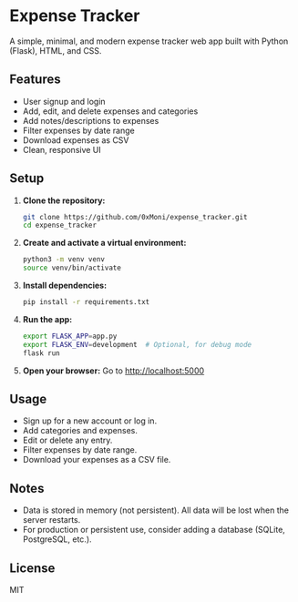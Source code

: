 # Expense Tracker

A simple, minimal, and modern expense tracker web app built with Python (Flask), HTML, and CSS.

## Features
- User signup and login
- Add, edit, and delete expenses and categories
- Add notes/descriptions to expenses
- Filter expenses by date range
- Download expenses as CSV
- Clean, responsive UI

## Setup
1. **Clone the repository:**
   ```bash
   git clone https://github.com/0xMoni/expense_tracker.git
   cd expense_tracker
   ```
2. **Create and activate a virtual environment:**
   ```bash
   python3 -m venv venv
   source venv/bin/activate
   ```
3. **Install dependencies:**
   ```bash
   pip install -r requirements.txt
   ```
4. **Run the app:**
   ```bash
   export FLASK_APP=app.py
   export FLASK_ENV=development  # Optional, for debug mode
   flask run
   ```
5. **Open your browser:**
   Go to [http://localhost:5000](http://localhost:5000)

## Usage
- Sign up for a new account or log in.
- Add categories and expenses.
- Edit or delete any entry.
- Filter expenses by date range.
- Download your expenses as a CSV file.

## Notes
- Data is stored in memory (not persistent). All data will be lost when the server restarts.
- For production or persistent use, consider adding a database (SQLite, PostgreSQL, etc.).

## License
MIT 